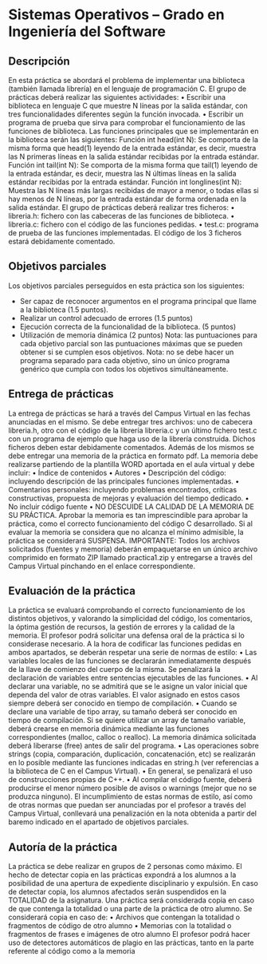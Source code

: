 # Sistemas Operativos – Grado en Ingeniería del Software

## Descripción
En esta práctica se abordará el problema de implementar una biblioteca (también llamada
librería) en el lenguaje de programación C. El grupo de prácticas deberá realizar las siguientes
actividades:
• Escribir una biblioteca en lenguaje C que muestre N líneas por la salida estándar, con
tres funcionalidades diferentes según la función invocada.
• Escribir un programa de prueba que sirva para comprobar el funcionamiento de las
funciones de biblioteca.
Las funciones principales que se implementarán en la biblioteca serán las siguientes:
Función int head(int N):
Se comporta de la misma forma que head(1) leyendo de la entrada estándar, es decir, muestra
las N primeras líneas en la salida estándar recibidas por la entrada estándar.
Función int tail(int N):
Se comporta de la misma forma que tail(1) leyendo de la entrada estándar, es decir, muestra
las N últimas líneas en la salida estándar recibidas por la entrada estándar.
Función int longlines(int N):
Muestra las N líneas más largas recibidas de mayor a menor, o todas ellas si hay menos de N
líneas, por la entrada estándar de forma ordenada en la salida estándar.
El grupo de prácticas deberá realizar tres ficheros:
• libreria.h: fichero con las cabeceras de las funciones de biblioteca.
• libreria.c: fichero con el código de las funciones pedidas.
• test.c: programa de prueba de las funciones implementadas.
El código de los 3 ficheros estará debidamente comentado.
## Objetivos parciales
Los objetivos parciales perseguidos en esta práctica son los siguientes:
- Ser capaz de reconocer argumentos en el programa principal que llame a la biblioteca
(1.5 puntos).
- Realizar un control adecuado de errores (1.5 puntos)
- Ejecución correcta de la funcionalidad de la biblioteca. (5 puntos)
- Utilización de memoria dinámica (2 puntos)
Nota: las puntuaciones para cada objetivo parcial son las puntuaciones máximas que se
pueden obtener si se cumplen esos objetivos.
Nota: no se debe hacer un programa separado para cada objetivo, sino un único programa
genérico que cumpla con todos los objetivos simultáneamente.
## Entrega de prácticas
La entrega de prácticas se hará a través del Campus Virtual en las fechas anunciadas en el
mismo. Se debe entregar tres archivos: uno de cabecera libreria.h, otro con el código de la
librería libreria.c y un último fichero test.c con un programa de ejemplo que haga uso de la
librería construida. Dichos ficheros deben estar debidamente comentados. Además de los
mismos se debe entregar una memoria de la práctica en formato pdf. La memoria debe
realizarse partiendo de la plantilla WORD aportada en el aula virtual y debe incluir:
• Índice de contenidos
• Autores
• Descripción del código: incluyendo descripción de las principales funciones
implementadas.
• Comentarios personales: incluyendo problemas encontrados, críticas constructivas,
propuesta de mejoras y evaluación del tiempo dedicado.
• No incluir código fuente
• NO DESCUIDE LA CALIDAD DE LA MEMORIA DE SU PRÁCTICA. Aprobar la memoria es
tan imprescindible para aprobar la práctica, como el correcto funcionamiento del
código C desarrollado. Si al evaluar la memoria se considera que no alcanza el mínimo
admisible, la práctica se considerará SUSPENSA.
IMPORTANTE: Todos los archivos solicitados (fuentes y memoria) deberán empaquetarse en
un único archivo comprimido en formato ZIP llamado practica1.zip y entregarse a través del
Campus Virtual pinchando en el enlace correspondiente.
## Evaluación de la práctica
La práctica se evaluará comprobando el correcto funcionamiento de los distintos objetivos, y
valorando la simplicidad del código, los comentarios, la óptima gestión de recursos, la gestión
de errores y la calidad de la memoria. El profesor podrá solicitar una defensa oral de la práctica
si lo considerase necesario.
A la hora de codificar las funciones pedidas en ambos apartados, se deberán respetar una serie
de normas de estilo:
• Las variables locales de las funciones se declararán inmediatamente después de la llave
de comienzo del cuerpo de la misma. Se penalizará la declaración de variables entre
sentencias ejecutables de las funciones.
• Al declarar una variable, no se admitirá que se le asigne un valor inicial que dependa
del valor de otras variables. El valor asignado en estos casos siempre deberá ser
conocido en tiempo de compilación.
• Cuando se declare una variable de tipo array, su tamaño deberá ser conocido en
tiempo de compilación. Si se quiere utilizar un array de tamaño variable, deberá
crearse en memoria dinámica mediante las funciones correspondientes (malloc, calloc
o realloc). La memoria dinámica solicitada deberá liberarse (free) antes de salir del
programa.
• Las operaciones sobre strings (copia, comparación, duplicación, concatenación, etc) se
realizarán en lo posible mediante las funciones indicadas en string.h (ver referencias a
la biblioteca de C en el Campus Virtual).
• En general, se penalizará el uso de construcciones propias de C++.
• Al compilar el código fuente, deberá producirse el menor número posible de avisos o
warnings (mejor que no se produzca ninguno).
El incumplimiento de estas normas de estilo, así como de otras normas que puedan ser
anunciadas por el profesor a través del Campus Virtual, conllevará una penalización en la nota
obtenida a partir del baremo indicado en el apartado de objetivos parciales.
## Autoría de la práctica
La práctica se debe realizar en grupos de 2 personas como máximo.
El hecho de detectar copia en las prácticas expondrá a los alumnos a la posibilidad de una
apertura de expediente disciplinario y expulsión. En caso de detectar copia, los alumnos
afectados serán suspendidos en la TOTALIDAD de la asignatura. Una práctica será considerada
copia en caso de que contenga la totalidad o una parte de la práctica de otro alumno. Se
considerará copia en caso de:
• Archivos que contengan la totalidad o fragmentos de código de otro alumno
• Memorias con la totalidad o fragmentos de frases e imágenes de otro alumno
El profesor podrá hacer uso de detectores automáticos de plagio en las prácticas, tanto en la
parte referente al código como a la memoria
